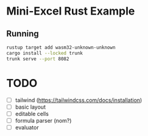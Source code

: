 # Mini-Excel Rust Example

## Running

```sh
rustup target add wasm32-unknown-unknown
cargo install --locked trunk
trunk serve --port 8082
```

# TODO

- [ ] tailwind (https://tailwindcss.com/docs/installation)
- [ ] basic layout
- [ ] editable cells
- [ ] formula parser (nom?)
- [ ] evaluator